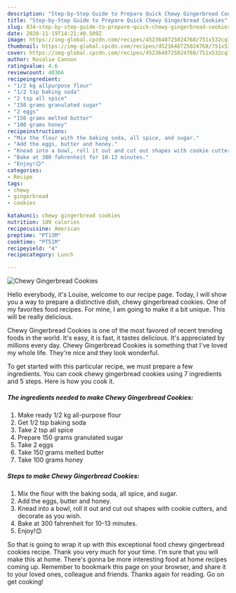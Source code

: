 ```yaml
---
description: "Step-by-Step Guide to Prepare Quick Chewy Gingerbread Cookies"
title: "Step-by-Step Guide to Prepare Quick Chewy Gingerbread Cookies"
slug: 834-step-by-step-guide-to-prepare-quick-chewy-gingerbread-cookies
date: 2020-11-19T14:21:40.509Z
image: https://img-global.cpcdn.com/recipes/4523648725024768/751x532cq70/chewy-gingerbread-cookies-recipe-main-photo.jpg
thumbnail: https://img-global.cpcdn.com/recipes/4523648725024768/751x532cq70/chewy-gingerbread-cookies-recipe-main-photo.jpg
cover: https://img-global.cpcdn.com/recipes/4523648725024768/751x532cq70/chewy-gingerbread-cookies-recipe-main-photo.jpg
author: Rosalie Cannon
ratingvalue: 4.6
reviewcount: 40366
recipeingredient:
- "1/2 kg allpurpose flour"
- "1/2 tsp baking soda"
- "2 tsp all spice"
- "150 grams granulated sugar"
- "2 eggs"
- "150 grams melted butter"
- "100 grams honey"
recipeinstructions:
- "Mix the flour with the baking soda, all spice, and sugar."
- "Add the eggs, butter and honey."
- "Knead into a bowl, roll it out and cut out shapes with cookie cutters, and decorate as you wish."
- "Bake at 300 fahrenheit for 10-13 minutes."
- "Enjoy!😊"
categories:
- Recipe
tags:
- chewy
- gingerbread
- cookies

katakunci: chewy gingerbread cookies 
nutrition: 189 calories
recipecuisine: American
preptime: "PT13M"
cooktime: "PT51M"
recipeyield: "4"
recipecategory: Lunch

---
```



![Chewy Gingerbread Cookies](https://img-global.cpcdn.com/recipes/4523648725024768/751x532cq70/chewy-gingerbread-cookies-recipe-main-photo.jpg)

Hello everybody, it's Louise, welcome to our recipe page. Today, I will show you a way to prepare a distinctive dish, chewy gingerbread cookies. One of my favorites food recipes. For mine, I am going to make it a bit unique. This will be really delicious.



Chewy Gingerbread Cookies is one of the most favored of recent trending foods in the world. It's easy, it is fast, it tastes delicious. It's appreciated by millions every day. Chewy Gingerbread Cookies is something that I've loved my whole life. They're nice and they look wonderful.


To get started with this particular recipe, we must prepare a few ingredients. You can cook chewy gingerbread cookies using 7 ingredients and 5 steps. Here is how you cook it.

<!--inarticleads1-->

##### The ingredients needed to make Chewy Gingerbread Cookies:

1. Make ready 1/2 kg all-purpose flour
1. Get 1/2 tsp baking soda
1. Take 2 tsp all spice
1. Prepare 150 grams granulated sugar
1. Take 2 eggs
1. Take 150 grams melted butter
1. Take 100 grams honey




<!--inarticleads2-->

##### Steps to make Chewy Gingerbread Cookies:

1. Mix the flour with the baking soda, all spice, and sugar.
1. Add the eggs, butter and honey.
1. Knead into a bowl, roll it out and cut out shapes with cookie cutters, and decorate as you wish.
1. Bake at 300 fahrenheit for 10-13 minutes.
1. Enjoy!😊




So that is going to wrap it up with this exceptional food chewy gingerbread cookies recipe. Thank you very much for your time. I'm sure that you will make this at home. There's gonna be more interesting food at home recipes coming up. Remember to bookmark this page on your browser, and share it to your loved ones, colleague and friends. Thanks again for reading. Go on get cooking!
